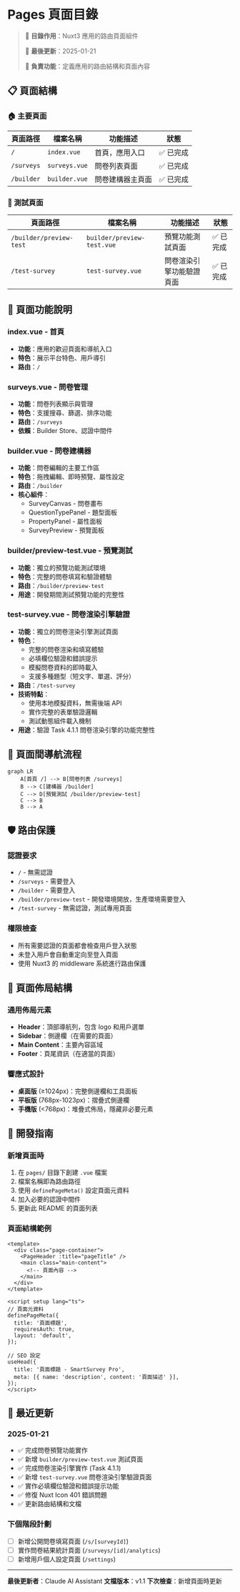 # Pages 頁面目錄

> 📁 **目錄作用**：Nuxt3 應用的路由頁面組件
>
> 📅 **最後更新**：2025-01-21
>
> 🎯 **負責功能**：定義應用的路由結構和頁面內容

## 📋 頁面結構

### 🏠 主要頁面

| 頁面路徑   | 檔案名稱      | 功能描述         | 狀態      |
| ---------- | ------------- | ---------------- | --------- |
| `/`        | `index.vue`   | 首頁，應用入口   | ✅ 已完成 |
| `/surveys` | `surveys.vue` | 問卷列表頁面     | ✅ 已完成 |
| `/builder` | `builder.vue` | 問卷建構器主頁面 | ✅ 已完成 |

### 🔬 測試頁面

| 頁面路徑                | 檔案名稱                   | 功能描述                 | 狀態      |
| ----------------------- | -------------------------- | ------------------------ | --------- |
| `/builder/preview-test` | `builder/preview-test.vue` | 預覽功能測試頁面         | ✅ 已完成 |
| `/test-survey`          | `test-survey.vue`          | 問卷渲染引擎功能驗證頁面 | ✅ 已完成 |

## 🎯 頁面功能說明

### index.vue - 首頁

- **功能**：應用的歡迎頁面和導航入口
- **特色**：展示平台特色、用戶導引
- **路由**：`/`

### surveys.vue - 問卷管理

- **功能**：問卷列表顯示與管理
- **特色**：支援搜尋、篩選、排序功能
- **路由**：`/surveys`
- **依賴**：Builder Store、認證中間件

### builder.vue - 問卷建構器

- **功能**：問卷編輯的主要工作區
- **特色**：拖拽編輯、即時預覽、屬性設定
- **路由**：`/builder`
- **核心組件**：
  - SurveyCanvas - 問卷畫布
  - QuestionTypePanel - 題型面板
  - PropertyPanel - 屬性面板
  - SurveyPreview - 預覽面板

### builder/preview-test.vue - 預覽測試

- **功能**：獨立的預覽功能測試環境
- **特色**：完整的問卷填寫和驗證體驗
- **路由**：`/builder/preview-test`
- **用途**：開發期間測試預覽功能的完整性

### test-survey.vue - 問卷渲染引擎驗證

- **功能**：獨立的問卷渲染引擎測試頁面
- **特色**：
  - 完整的問卷渲染和填寫體驗
  - 必填欄位驗證和錯誤提示
  - 模擬問卷資料的即時載入
  - 支援多種題型（短文字、單選、評分）
- **路由**：`/test-survey`
- **技術特點**：
  - 使用本地模擬資料，無需後端 API
  - 實作完整的表單驗證邏輯
  - 測試動態組件載入機制
- **用途**：驗證 Task 4.1.1 問卷渲染引擎的功能完整性

## 🔄 頁面間導航流程

```mermaid
graph LR
    A[首頁 /] --> B[問卷列表 /surveys]
    B --> C[建構器 /builder]
    C --> D[預覽測試 /builder/preview-test]
    C --> B
    B --> A
```

## 🛡️ 路由保護

### 認證要求

- `/` - 無需認證
- `/surveys` - 需要登入
- `/builder` - 需要登入
- `/builder/preview-test` - 開發環境開放，生產環境需要登入
- `/test-survey` - 無需認證，測試專用頁面

### 權限檢查

- 所有需要認證的頁面都會檢查用戶登入狀態
- 未登入用戶會自動重定向至登入頁面
- 使用 Nuxt3 的 middleware 系統進行路由保護

## 🎨 頁面佈局結構

### 通用佈局元素

- **Header**：頂部導航列，包含 logo 和用戶選單
- **Sidebar**：側邊欄（在需要的頁面）
- **Main Content**：主要內容區域
- **Footer**：頁尾資訊（在適當的頁面）

### 響應式設計

- **桌面版** (≥1024px)：完整側邊欄和工具面板
- **平板版** (768px-1023px)：摺疊式側邊欄
- **手機版** (<768px)：堆疊式佈局，隱藏非必要元素

## 🔧 開發指南

### 新增頁面時

1. 在 `pages/` 目錄下創建 `.vue` 檔案
2. 檔案名稱即為路由路徑
3. 使用 `definePageMeta()` 設定頁面元資料
4. 加入必要的認證中間件
5. 更新此 README 的頁面列表

### 頁面結構範例

```vue
<template>
  <div class="page-container">
    <PageHeader :title="pageTitle" />
    <main class="main-content">
      <!-- 頁面內容 -->
    </main>
  </div>
</template>

<script setup lang="ts">
// 頁面元資料
definePageMeta({
  title: '頁面標題',
  requiresAuth: true,
  layout: 'default',
});

// SEO 設定
useHead({
  title: '頁面標題 - SmartSurvey Pro',
  meta: [{ name: 'description', content: '頁面描述' }],
});
</script>
```

## 📝 最近更新

### 2025-01-21

- ✅ 完成問卷預覽功能實作
- ✅ 新增 `builder/preview-test.vue` 測試頁面
- ✅ 完成問卷渲染引擎實作 (Task 4.1.1)
- ✅ 新增 `test-survey.vue` 問卷渲染引擎驗證頁面
- ✅ 實作必填欄位驗證和錯誤提示功能
- ✅ 修復 Nuxt Icon 401 錯誤問題
- ✅ 更新路由結構和文檔

### 下個階段計劃

- [ ] 新增公開問卷填寫頁面 (`/s/[surveyId]`)
- [ ] 實作問卷結果統計頁面 (`/surveys/[id]/analytics`)
- [ ] 新增用戶個人設定頁面 (`/settings`)

---

**最後更新者**：Claude AI Assistant **文檔版本**：v1.1
**下次檢查**：新增頁面時更新
